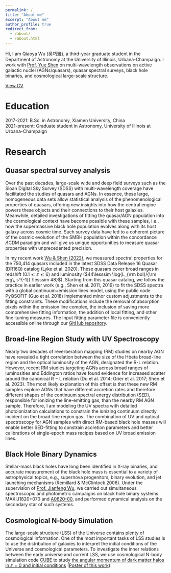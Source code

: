 ```yaml
---
permalink: /
title: "About me"
excerpt: "About me"
author_profile: true
redirect_from:
  - /about/
  - /about.html
---
```

Hi, I am Qiaoya Wu (吴巧雅), a third-year graduate student in the Department of Astronomy at the University of Illinois, Urbana-Champaign.
I work with [Prof. Yue Shen](http://quasar.astro.illinois.edu/index.html#) on multi-wavelength observations on active galactic nuclei (AGNs/quasars), quasar spectral surveys, black hole binaries, and cosmological large-scale structure.

[View CV](http://qiaoyawu.github.io/files/CV_for_web.pdf)


Education
======
2017-2021: B.Sc. in Astronomy, Xiamen University, China \
2021-present: Graduate student in Astronomy, University of Illinois at Urbana-Champaign


Research
======
Quasar spectral survey analysis
------
Over the past decades, large-scale wide and deep field surveys such as the Sloan Digital Sky Survey (SDSS) with multi-wavelength coverage have facilitated the studies of quasars and AGNs. In essence, these large, homogeneous data sets allow statistical analysis of the phenomenological properties of quasars, offering new insights into how the central engine powers these objects and their connections to their host galaxies. Meanwhile, detailed investigations of fitting the quasar/AGN population into the cosmological context have become possible with these samples, i.e., how the supermassive black hole population evolves along with its host galaxy across cosmic time. Such survey data have led to a coherent picture of the cosmic evolution of the SMBH population within the concordance $\Lambda$CDM paradigm and will give us unique opportunities to measure quasar properties with unprecedented precision.

In my recent work [Wu & Shen (2022)](https://iopscience.iop.org/article/10.3847/1538-4365/ac9ead), we measured spectral properties for the 750,414 quasars included in the latest SDSS Data Release 16 Quasar (DR16Q) catalog (Lyke et al. 2020). These quasars cover broad ranges in redshift ($0.1\lesssim z\lesssim 6$) and luminosity ($44\lesssim \log{L_{\rm bol}/{\rm erg\, s^{-1}} \lesssim 48}$). Starting from this quasar catalog, we follow the practice in earlier work (e.g., Shen et al. 2011, 2019) to fit the SDSS spectra with a global continuum+emission lines model, using the public code PyQSOFIT (Guo et al. 2018) implemented minor custom adjustments to the fitting constraints. These modifications include the removal of absorption pixels within the emission line complex, the inclusion of saving more comprehensive fitting information, the addition of local fitting, and other fine-tuning measures. The input fitting parameter file is conveniently accessible online through our [GitHub repository](https://github.com/QiaoyaWu/sdss4_dr16q_tutorial).

Broad-line Region Study with UV Spectroscopy
------
Nearly two decades of reverberation mapping (RM) studies on nearby AGN have revealed a tight correlation between the size of the Hbeta broad-line region and the optical luminosity of the AGN, designated the R-L relation. However, recent RM studies targeting AGNs across broad ranges of luminosities and Eddington ratios have found evidence for increased scatter around the canonical R − L relation (Du et al. 2014; Grier et al. 2017; Shen et al. 2023). The most likely explanation of this offset is that these new RM samples explore AGNs that have different accretion rates and therefore different shapes of the continuum spectral energy distribution (SED), responsible for ionizing the line-emitting gas, than the nearby RM AGN sample. Therefore, I am modeling the UV spectra with detailed photoionization calculations to constrain the ionizing continuum directly incident on the broad-line region gas. The combination of UV and optical spectroscopy for AGN samples with direct RM-based black hole masses will enable better SED-fitting to constrain accretion parameters and better calibrations of single-epoch mass recipes based on UV broad emission lines.

Black Hole Binary Dynamics
------
Stellar-mass black holes have long been identified in X-ray binaries, and accurate measurement of the black hole mass is essential to a variety of astrophysical topics, e.g., supernova progenitors, binary evolution, and jet launching mechanisms (Remillard & McClintock 2006). Under the supervision of [Prof. Jianfeng Wu](https://astro.xmu.edu.cn/info/1036/1288.htm), we carried out simultaneous spectroscopic and photometric campaigns on black hole binary systems MAXIJ1820+070 and [A0620-00](https://iopscience.iop.org/article/10.3847/1538-4357/ac4332), and performed dynamical analysis on the secondary star of such systems.

Cosmological N-body Simulation
------
The large-scale structure (LSS) of the Universe contains plenty of cosmological information. One of the most important tasks of LSS studies is to use the distribution of galaxies to interpret the initial conditions of the Universe and cosmological parameters. To investigate the inner relations between the early universe and current LSS, we use cosmological N-body simulation code [CUBE](https://iopscience.iop.org/article/10.3847/1538-4365/aac830) to study [the angular momentum of dark matter halos in $z=0$ and initial conditions](https://journals.aps.org/prd/abstract/10.1103/PhysRevD.103.063522) ([Poster of this work](http://qiaoyawu.github.io/files/QiaoyaWu_hangzhou_poster_show.pdf)).


